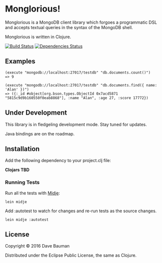 # Monglorious!

Monglorious is a MongoDB client library which forgoes a programmatic DSL and 
accepts textual queries in the syntax of the MongoDB shell. 

Monglorious is written in Clojure.

[![Build Status](https://travis-ci.org/baumandm/monglorious.svg?branch=master)](https://travis-ci.org/baumandm/monglorious) [![Dependencies Status](https://jarkeeper.com/baumandm/monglorious/status.png)](https://jarkeeper.com/baumandm/monglorious)

## Examples

    (execute "mongodb://localhost:27017/testdb" "db.documents.count()")
    => 9

    (execute "mongodb://localhost:27017/testdb" "db.documents.find({ name: 'Alan' })")
    => ({:_id #object[org.bson.types.ObjectId 0x7acd5871 "5815c9d9b160550f0eab8868"], :name "Alan", :age 27, :score 17772})

## Under Development

This library is in fledgeling development mode.  Stay tuned for updates.

Java bindings are on the roadmap.

## Installation

Add the following dependency to your project.clj file:

**Clojars TBD**

### Running Tests

Run all the tests with [Midje](https://github.com/marick/Midje/wiki/Running-midje):

    lein midje
    
Add :autotest to watch for changes and re-run tests as the source changes.

    lein midje :autotest

## License

Copyright © 2016 Dave Bauman

Distributed under the Eclipse Public License, the same as Clojure.
